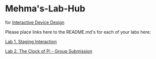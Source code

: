 # Mehma's-Lab-Hub
for [Interactive Device Design](https://github.com/FAR-Lab/Developing-and-Designing-Interactive-Devices/)

Please place links here to the README.md's for each of your labs here:

[Lab 1. Staging Interaction](https://github.com/mkbhasin/Interactive-Lab-Hub/tree/Spring2021/Lab%201)


[Lab 2. The Clock of Pi - Group Submission](https://github.com/nicole-zy/Interactive-Lab-Hub/tree/Spring2021/Lab%202)
